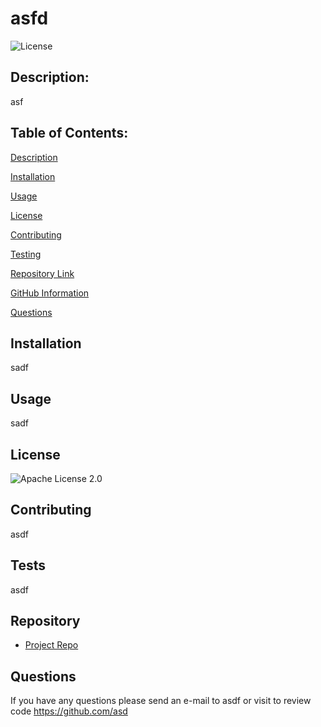 # **asfd**

  ![License](https://img.shields.io/badge/license-Apache%202.0-blue.svg)

  ## Description:
  asf

  ## Table of Contents:
  
[Description](#description)
  
[Installation](#installation)
  
[Usage](#usage)
  
[License](#license)
  
[Contributing](#contributing)
  
[Testing](#tests)
  
[Repository Link](#repo)
  
[GitHub Information](#githubUsername)
  
[Questions](##questions)
  
  ## Installation
  sadf

  ## Usage
  sadf

  ## License
  ![Apache License 2.0](http://www.apache.org/licenses/LICENSE-2.0)

  ## Contributing
  asdf

  ## Tests
  asdf

  ## Repository
  - [Project Repo](fasdf)

  ## Questions
  If you have any questions please send an e-mail to asdf or visit to review code https://github.com/asd

